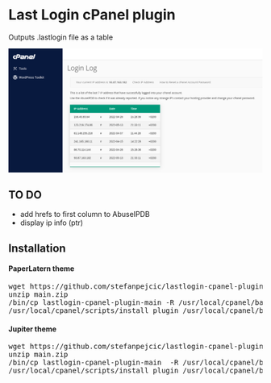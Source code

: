 # Last Login cPanel plugin
Outputs .lastlogin file as a table

<img src="https://raw.githubusercontent.com/stefanpejcic/LastLogin-cpanel-plugin/main/assets/img/screenshoot.png"></img>

## TO DO

- add hrefs to first column to AbuseIPDB
- display ip info (ptr) 


## Installation

#### PaperLatern theme

<pre>
wget https://github.com/stefanpejcic/lastlogin-cpanel-plugin/archive/refs/heads/main.zip
unzip main.zip
/bin/cp lastlogin-cpanel-plugin-main -R /usr/local/cpanel/base/frontend/paper_lantern/lastlogin
/usr/local/cpanel/scripts/install_plugin /usr/local/cpanel/base/frontend/jupiter/lastlogin/info.json
</pre>

</hr>

#### Jupiter theme

<pre>
wget https://github.com/stefanpejcic/lastlogin-cpanel-plugin/archive/refs/heads/main.zip
unzip main.zip
/bin/cp lastlogin-cpanel-plugin-main  -R /usr/local/cpanel/base/frontend/jupiter/lastlogin/
/usr/local/cpanel/scripts/install_plugin /usr/local/cpanel/base/frontend/jupiter/lastlogin/info.json
</pre>


